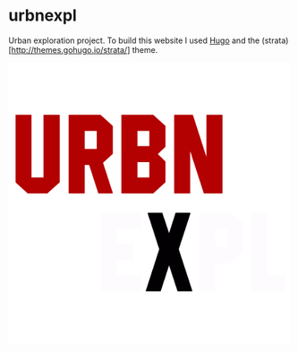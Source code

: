 # urbnexpl
Urban exploration project. To build this website I used [Hugo](https://gohugo.io/) and the (strata)[http://themes.gohugo.io/strata/] theme.

![URBNEXPL](/static/images/avatar.png)
